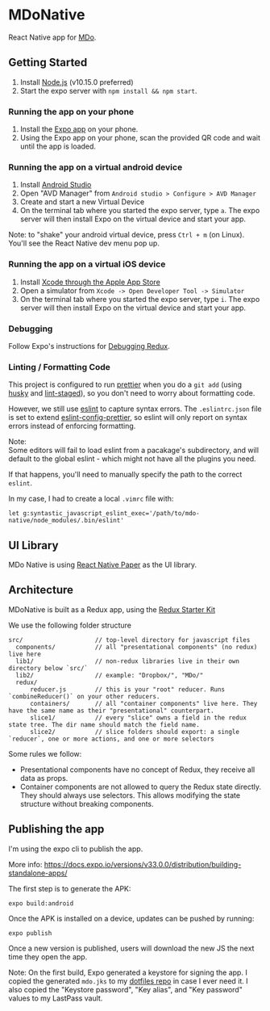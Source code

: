 # MDoNative

React Native app for [MDo](https://mdo-org.github.io/mdo/).

## Getting Started

1. Install [Node.js](https://nodejs.org/) (v10.15.0 preferred)
2. Start the expo server with `npm install && npm start`.

### Running the app on your phone

1. Install the [Expo app](https://play.google.com/store/apps/details?id=host.exp.exponent&hl=en) on your phone.
2. Using the Expo app on your phone, scan the provided QR code and wait until the app is loaded.

### Running the app on a virtual android device

1. Install [Android Studio](https://developer.android.com/studio)
2. Open "AVD Manager" from `Android studio > Configure > AVD Manager`
3. Create and start a new Virtual Device
4. On the terminal tab where you started the expo server, type `a`. The expo server will then install Expo on the virtual device and start your app.

Note: to "shake" your android virtual device, press `Ctrl + m` (on Linux). You'll see the React Native dev menu pop up.

### Running the app on a virtual iOS device

1. Install [Xcode through the Apple App Store](https://apps.apple.com/app/xcode/id497799835)
2. Open a simulator from `Xcode -> Open Developer Tool -> Simulator`
3. On the terminal tab where you started the expo server, type `i`. The expo server will then install Expo on the virtual device and start your app.

### Debugging

Follow Expo's instructions for [Debugging Redux](https://docs.expo.io/versions/v33.0.0/workflow/debugging/#debugging-redux).

### Linting / Formatting Code

This project is configured to run [prettier](https://github.com/prettier/prettier) when you do a `git add` (using [husky](https://www.npmjs.com/package/husky) and [lint-staged](https://www.npmjs.com/package/lint-staged)), so you don't need to worry about formatting code.

However, we still use [eslint](https://eslint.org/) to capture syntax errors. The `.eslintrc.json` file is set to extend [eslint-config-prettier](https://www.npmjs.com/package/eslint-config-prettier), so eslint will only report on syntax errors instead of enforcing formatting.

Note:  
Some editors will fail to load eslint from a pacakage's subdirectory, and will
default to the global eslint - which might not have all the plugins you need.

If that happens, you'll need to manually specify the path to the correct `eslint`.

In my case, I had to create a local `.vimrc` file with:

```
let g:syntastic_javascript_eslint_exec='/path/to/mdo-native/node_modules/.bin/eslint'
```

## UI Library

MDo Native is using [React Native Paper](https://callstack.github.io/react-native-paper/) as the UI library.

## Architecture

MDoNative is built as a Redux app, using the [Redux Starter Kit](https://redux-starter-kit.js.org)

We use the following folder structure

```
src/                    // top-level directory for javascript files
  components/           // all "presentational components" (no redux) live here
  lib1/                 // non-redux libraries live in their own directory below `src/`
  lib2/                 // example: "Dropbox/", "MDo/"
  redux/
      reducer.js        // this is your "root" reducer. Runs `combineReducer()` on your other reducers.
      containers/       // all "container components" live here. They have the same name as their "presentational" counterpart.
      slice1/           // every "slice" owns a field in the redux state tree. The dir name should match the field name.
      slice2/           // slice folders should export: a single `reducer`, one or more actions, and one or more selectors
```

Some rules we follow:

- Presentational components have no concept of Redux, they receive all data as props.
- Container components are not allowed to query the Redux state directly. They should always use selectors.
  This allows modifying the state structure without breaking components.

## Publishing the app

I'm using the expo cli to publish the app.

More info: https://docs.expo.io/versions/v33.0.0/distribution/building-standalone-apps/

The first step is to generate the APK:

```
expo build:android
```

Once the APK is installed on a device, updates can be pushed by running:

```
expo publish
```

Once a new version is published, users will download the new JS the next time
they open the app.

Note: On the first build, Expo generated a keystore for signing the app. I copied
the generated `mdo.jks` to my [dotfiles repo](https://github.com/alexishevia/.dotfiles/blob/master/encrypted.sh)
in case I ever need it. I also copied the "Keystore password", "Key alias", and
"Key password" values to my LastPass vault.
